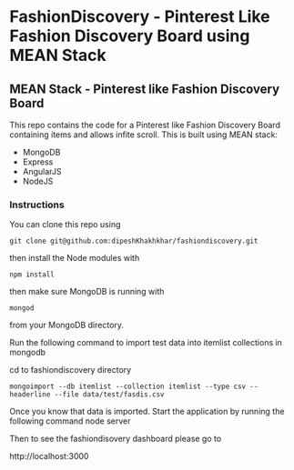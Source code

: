 # FashionDiscovery - Pinterest Like Fashion Discovery Board using MEAN Stack 
<h2>MEAN Stack - Pinterest like Fashion Discovery Board</h2>

This repo contains the code for a Pinterest like Fashion Discovery Board containing items and allows infite scroll. This is built using MEAN stack:

<ul>
<li>MongoDB</li>
<li>Express</li>
<li>AngularJS</li>
<li>NodeJS</li>
</ul>


<h3>Instructions</h3>

You can clone this repo using 

    git clone git@github.com:dipeshKhakhkhar/fashiondiscovery.git

then install the Node modules with

    npm install

then make sure MongoDB is running with

    mongod

from your MongoDB directory.

Run the following command to import test data into itemlist collections in mongodb 

cd to fashiondiscovery directory

    mongoimport --db itemlist --collection itemlist --type csv --headerline --file data/test/fasdis.csv 
	
Once you know that data is imported. Start the application by running the following command
  node server

Then to see the fashiondisovery dashboard please go to

http://localhost:3000

